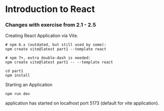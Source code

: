 # Introduction to React

### Changes with exercise from 2.1 - 2.5


Creating React Application via Vite.

```
# npm 6.x (outdated, but still used by some):
npm create vite@latest part1 --template react

# npm 7+, extra double-dash is needed:
npm create vite@latest part1 -- --template react
```

```
cd part1
npm install
```

Starting an Application
```
npm run dev
```

application has started on localhost port 5173 (default for vite application).